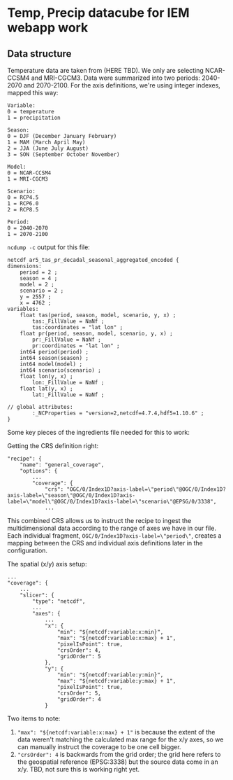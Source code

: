 # Temp, Precip datacube for IEM webapp work

## Data structure

Temperature data are taken from (HERE TBD).  We only are selecting NCAR-CCSM4 and MRI-CGCM3.  Data were summarized into two periods: 2040-2070 and 2070-2100.  For the axis definitions, we're using integer indexes, mapped this way:


```
Variable:
0 = temperature
1 = precipitation

Season:
0 = DJF (December January February)
1 = MAM (March April May)
2 = JJA (June July August)
3 = SON (September October November)

Model:
0 = NCAR-CCSM4
1 = MRI-CGCM3

Scenario:
0 = RCP4.5
1 = RCP6.0
2 = RCP8.5

Period:
0 = 2040-2070
1 = 2070-2100
```

`ncdump -c` output for this file:

```
netcdf ar5_tas_pr_decadal_seasonal_aggregated_encoded {
dimensions:
	period = 2 ;
	season = 4 ;
	model = 2 ;
	scenario = 2 ;
	y = 2557 ;
	x = 4762 ;
variables:
	float tas(period, season, model, scenario, y, x) ;
		tas:_FillValue = NaNf ;
		tas:coordinates = "lat lon" ;
	float pr(period, season, model, scenario, y, x) ;
		pr:_FillValue = NaNf ;
		pr:coordinates = "lat lon" ;
	int64 period(period) ;
	int64 season(season) ;
	int64 model(model) ;
	int64 scenario(scenario) ;
	float lon(y, x) ;
		lon:_FillValue = NaNf ;
	float lat(y, x) ;
		lat:_FillValue = NaNf ;

// global attributes:
		:_NCProperties = "version=2,netcdf=4.7.4,hdf5=1.10.6" ;
}

```

Some key pieces of the ingredients file needed for this to work:

Getting the CRS definition right:

```
"recipe": {
    "name": "general_coverage",
	"options": {
        ...
        "coverage": {
			"crs": "OGC/0/Index1D?axis-label=\"period\"@OGC/0/Index1D?axis-label=\"season\"@OGC/0/Index1D?axis-label=\"model\"@OGC/0/Index1D?axis-label=\"scenario\"@EPSG/0/3338",
			...
```

This combined CRS allows us to instruct the recipe to ingest the multidimensional data according to the range of axes we have in our file.  Each individual fragment, `OGC/0/Index1D?axis-label=\"period\"`, creates a mapping between the CRS and individual axis definitions later in the configuration.

The spatial (x/y) axis setup:

```
...
"coverage": {
	...
	"slicer": {
		"type": "netcdf",
		...
		"axes": {
			...
			"x": {
				"min": "${netcdf:variable:x:min}",
				"max": "${netcdf:variable:x:max} + 1",
				"pixelIsPoint": true,
				"crsOrder": 4,
				"gridOrder": 5
			},
			"y": {
				"min": "${netcdf:variable:y:min}",
				"max": "${netcdf:variable:y:max} + 1",
				"pixelIsPoint": true,
				"crsOrder": 5,
				"gridOrder": 4
			}
```

Two items to note:

   1. `"max": "${netcdf:variable:x:max} + 1"` is because the extent of the data weren't matching the calculated max range for the x/y axes, so we can manually instruct the coverage to be one cell bigger.
   2. `"crsOrder": 4` is backwards from the grid order; the grid here refers to the geospatial reference (EPSG:3338) but the source data come in an x/y.  TBD, not sure this is working right yet.